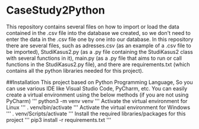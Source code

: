 # CaseStudy2Python
This repository contains several files on how to import or load the data contained in the .csv file into the database we created, so we don't need to enter the data in the .csv file one by one into our database.  In this repository there are several files, such as adresses.csv (as an example of a .csv file to be imported), StudiKasus2.py (as a .py file containing the StudiKasus2 class with several functions in it), main.py (as a .py file that aims to run or call functions in the StudiKasus2.py file), and there are requirements.txt (which contains all the python libraries needed for this project).

##Installation
This project based on Python Programming Language, So you can use various IDE like Visual Studio Code, PyCharm, etc. You can easily create a virtual environment using the below methods (if you are not using PyCharm)
'''
python3 -m venv venv
'''
Activate the virtual environment for Linux
'''
. venv/bin/activate
'''
Activate the virtual environment for Windows
'''
. venv/Scripts/activate
'''
Install the required libraries/packages for this project
'''
pip3 install -r requirements.txt
'''

